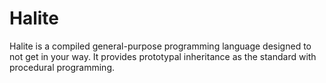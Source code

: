 # Halite
Halite is a compiled general-purpose programming language designed to not get in your way. It provides prototypal inheritance as the standard with procedural programming.
